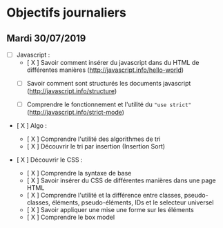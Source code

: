# Objectifs journaliers

## Mardi 30/07/2019


* [  ] Javascript : 
  * [ X  ] Savoir comment insérer du javascript dans du HTML de différentes manières (http://javascript.info/hello-world)
  * [  ] Savoir comment sont structurés les documents javascript (http://javascript.info/structure)
  * [  ] Comprendre le fonctionnement et l'utilité du `"use strict"` (http://javascript.info/strict-mode)


* [ X ] Algo : 
  * [ X ] Comprendre l'utilité des algorithmes de tri
  * [ X ] Découvrir le tri par insertion (Insertion Sort)

* [ X ] Découvrir le CSS :
  * [ X ] Comprendre la syntaxe de base
  * [ X ] Savoir insérer du CSS de différentes manières dans une page HTML
  * [ X ] Comprendre l'utilité et la différence entre classes, pseudo-classes, éléments, pseudo-éléments,  IDs et le selecteur universel
  * [ X ] Savoir appliquer une mise une forme sur les éléments 
  * [ X ] Comprendre le box model
